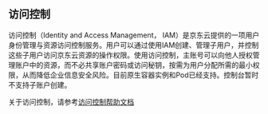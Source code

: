 ## 访问控制

访问控制（Identity and Access Management， IAM）是京东云提供的一项用户身份管理与资源访问控制服务。用户可以通过使用IAM创建、管理子用户，并控制这些子用户访问京东云资源的操作权限。使用访问控制，主账号可以向他人授权管理账户中的资源，而不必共享账户密码或访问秘钥，按需为用户分配所需的最小权限，从而降低企业信息安全风险。目前原生容器实例和Pod已经支持。控制台暂时不支持子账户创建。

关于访问控制，请参考[访问控制帮助文档](https://docs.jdcloud.com/cn/iam/product-overview)
